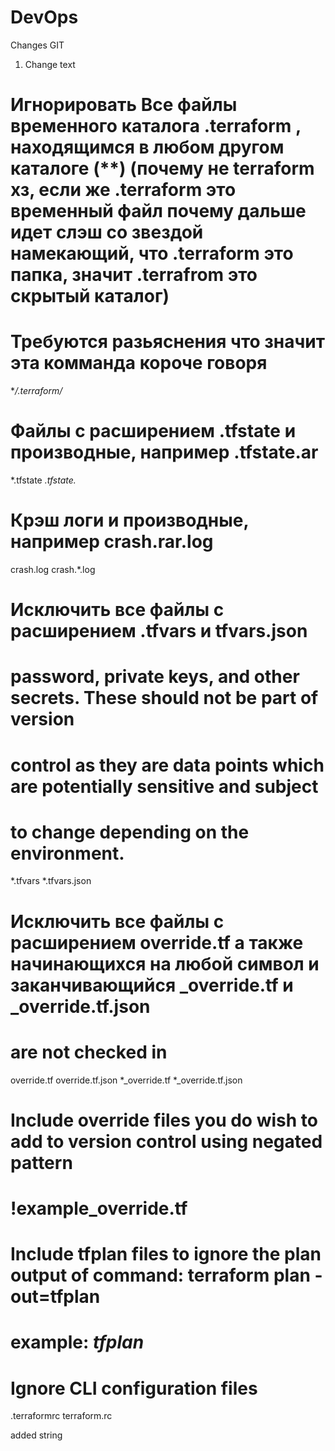 ﻿# DevOps

Changes GIT

1. Change text


# Игнорировать Все файлы временного каталога .terraform , находящимся в любом другом каталоге (**) (почему не terraform хз, если же .terraform это временный файл почему дальше идет слэш со звездой намекающий, что .terraform это папка, значит .terrafrom это скрытый каталог)
# Требуются разьяснения  что значит эта комманда короче говоря
**/.terraform/*

# Файлы с расширением .tfstate и производные, например .tfstate.ar
*.tfstate
*.tfstate.*

# Крэш логи и производные, например crash.rar.log
crash.log
crash.*.log

# Исключить все файлы с расширением .tfvars и tfvars.json
# password, private keys, and other secrets. These should not be part of version 
# control as they are data points which are potentially sensitive and subject 
# to change depending on the environment.
*.tfvars
*.tfvars.json

# Исключить все файлы с расширением override.tf а также начинающихся на любой символ и заканчивающийся _override.tf и _override.tf.json
# are not checked in
override.tf
override.tf.json
*_override.tf
*_override.tf.json

# Include override files you do wish to add to version control using negated pattern
# !example_override.tf

# Include tfplan files to ignore the plan output of command: terraform plan -out=tfplan
# example: *tfplan*

# Ignore CLI configuration files
.terraformrc
terraform.rc

added string